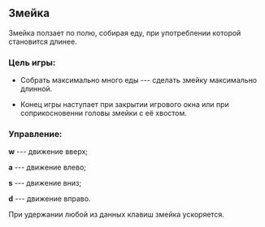 ## Змейка
Змейка ползает по полю, собирая еду, при употреблении которой 
становится длинее.

### Цель игры:
* Собрать максимально много еды --- 
сделать змейку максимально длинной.

* Конец игры наступает при закрытии игрового окна
или при соприкосновенни головы змейки с её хвостом.

### Управление:
**w** --- движение вверх;

**a** --- движение влево;
 
**s** --- движение вниз;

**d** --- движение вправо.

При удержании любой из данных клавиш змейка ускоряется.